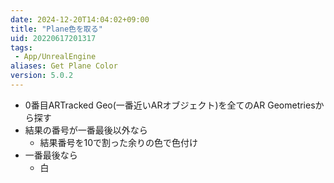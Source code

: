 ```yaml
---
date: 2024-12-20T14:04:02+09:00
title: "Plane色を取る"
uid: 20220617201317
tags:
 - App/UnrealEngine
aliases: Get Plane Color
version: 5.0.2
---
```


- 0番目ARTracked Geo(一番近いARオブジェクト)を全てのAR Geometriesから探す
- 結果の番号が一番最後以外なら
	- 結果番号を10で割った余りの色で色付け
- 一番最後なら
	- 白
